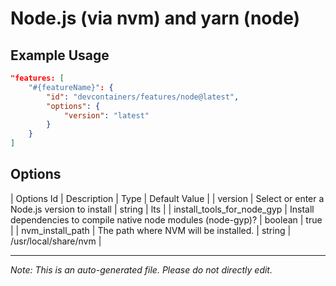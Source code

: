 
# Node.js (via nvm) and yarn (node)



## Example Usage

```json
"features: [
    "#{featureName}": {
        "id": "devcontainers/features/node@latest",
        "options": {
            "version": "latest"
        }
    }
]
```

## Options

| Options Id | Description | Type | Default Value |
| version | Select or enter a Node.js version to install | string | lts |
| install_tools_for_node_gyp | Install dependencies to compile native node modules (node-gyp)? | boolean | true |
| nvm_install_path | The path where NVM will be installed. | string | /usr/local/share/nvm |

---

_Note: This is an auto-generated file. Please do not directly edit._
